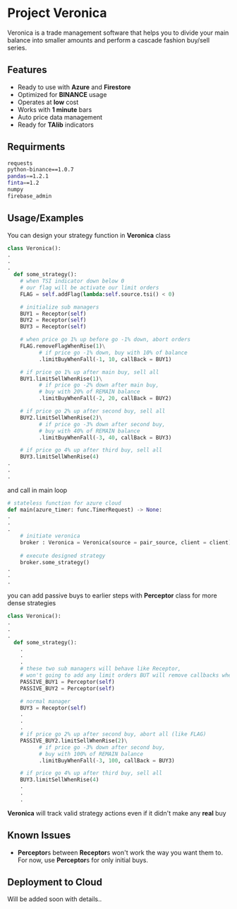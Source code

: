 
# Project Veronica

Veronica is a trade management software that helps you to divide your main balance into smaller amounts and perform a cascade fashion buy/sell series.



## Features

- Ready to use with **Azure** and **Firestore**
- Optimized for **BINANCE** usage
- Operates at **low** cost
- Works with **1 minute** bars
- Auto price data management
- Ready for **TAlib** indicators


## Requirments

```bash
requests
python-binance==1.0.7
pandas==1.2.1
finta==1.2
numpy
firebase_admin
```


## Usage/Examples

You can design your strategy function in **Veronica** class

```python
class Veronica():
.
.
.
  def some_strategy():
    # when TSI indicator down below 0
    # our flag will be activate our limit orders
    FLAG = self.addFlag(lambda:self.source.tsi() < 0)

    # initialize sub managers
    BUY1 = Receptor(self)
    BUY2 = Receptor(self)
    BUY3 = Receptor(self)

    # when price go 1% up before go -1% down, abort orders 
    FLAG.removeFlagWhenRise(1)\
          # if price go -1% down, buy with 10% of balance
          .limitBuyWhenFall(-1, 10, callBack = BUY1)

    # if price go 1% up after main buy, sell all
    BUY1.limitSellWhenRise(1)\
          # if price go -2% down after main buy,
          # buy with 20% of REMAIN balance
          .limitBuyWhenFall(-2, 20, callBack = BUY2)

    # if price go 2% up after second buy, sell all
    BUY2.limitSellWhenRise(2)\
          # if price go -3% down after second buy,
          # buy with 40% of REMAIN balance
          .limitBuyWhenFall(-3, 40, callBack = BUY3)

    # if price go 4% up after third buy, sell all
    BUY3.limitSellWhenRise(4)
.
.
.
```
and call in main loop

```python
# stateless function for azure cloud
def main(azure_timer: func.TimerRequest) -> None:
.
.
.
    # initiate veronica
    broker : Veronica = Veronica(source = pair_source, client = client)
    
    # execute designed strategy
    broker.some_strategy()
.
.
.
```
you can add passive buys to earlier steps with **Perceptor** class for more dense strategies

```python
class Veronica():
.
.
.
  def some_strategy():
    .
    .
    .
    # these two sub managers will behave like Receptor, 
    # won't going to add any limit orders BUT will remove callbacks when RISE
    PASSIVE_BUY1 = Perceptor(self)
    PASSIVE_BUY2 = Perceptor(self)

    # normal manager
    BUY3 = Receptor(self)
    .
    .
    .
    # if price go 2% up after second buy, abort all (like FLAG)
    PASSIVE_BUY2.limitSellWhenRise(2)\
          # if price go -3% down after second buy,
          # buy with 100% of REMAIN balance
          .limitBuyWhenFall(-3, 100, callBack = BUY3)

    # if price go 4% up after third buy, sell all
    BUY3.limitSellWhenRise(4)
    .
    .
    .
```
**Veronica** will track valid strategy actions even if it didn't make any **real** buy
## Known Issues

 - **Perceptor**s between **Receptor**s won't work the way you want them to. For now, use **Perceptor**s for only initial buys.
## Deployment to Cloud

Will be added soon with details..

